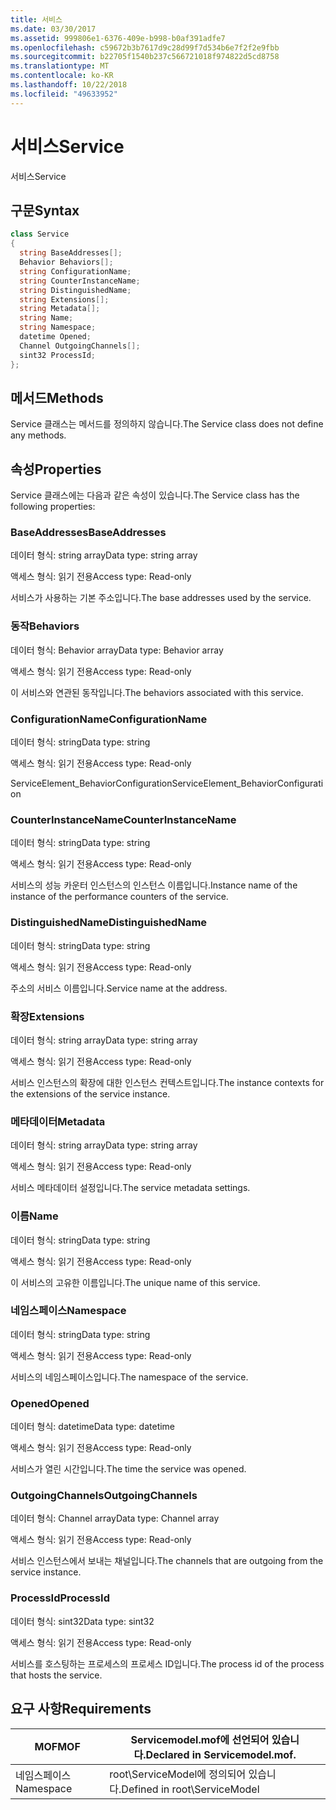 ```yaml
---
title: 서비스
ms.date: 03/30/2017
ms.assetid: 999806e1-6376-409e-b998-b0af391adfe7
ms.openlocfilehash: c59672b3b7617d9c28d99f7d534b6e7f2f2e9fbb
ms.sourcegitcommit: b22705f1540b237c566721018f974822d5cd8758
ms.translationtype: MT
ms.contentlocale: ko-KR
ms.lasthandoff: 10/22/2018
ms.locfileid: "49633952"
---
```

# <a name="service"></a><span data-ttu-id="f72b5-102">서비스</span><span class="sxs-lookup"><span data-stu-id="f72b5-102">Service</span></span>
<span data-ttu-id="f72b5-103">서비스</span><span class="sxs-lookup"><span data-stu-id="f72b5-103">Service</span></span>  
  
## <a name="syntax"></a><span data-ttu-id="f72b5-104">구문</span><span class="sxs-lookup"><span data-stu-id="f72b5-104">Syntax</span></span>  
  
```csharp
class Service  
{  
  string BaseAddresses[];  
  Behavior Behaviors[];  
  string ConfigurationName;  
  string CounterInstanceName;  
  string DistinguishedName;  
  string Extensions[];  
  string Metadata[];  
  string Name;  
  string Namespace;  
  datetime Opened;  
  Channel OutgoingChannels[];  
  sint32 ProcessId;  
};  
```  
  
## <a name="methods"></a><span data-ttu-id="f72b5-105">메서드</span><span class="sxs-lookup"><span data-stu-id="f72b5-105">Methods</span></span>  
 <span data-ttu-id="f72b5-106">Service 클래스는 메서드를 정의하지 않습니다.</span><span class="sxs-lookup"><span data-stu-id="f72b5-106">The Service class does not define any methods.</span></span>  
  
## <a name="properties"></a><span data-ttu-id="f72b5-107">속성</span><span class="sxs-lookup"><span data-stu-id="f72b5-107">Properties</span></span>  
 <span data-ttu-id="f72b5-108">Service 클래스에는 다음과 같은 속성이 있습니다.</span><span class="sxs-lookup"><span data-stu-id="f72b5-108">The Service class has the following properties:</span></span>  
  
### <a name="baseaddresses"></a><span data-ttu-id="f72b5-109">BaseAddresses</span><span class="sxs-lookup"><span data-stu-id="f72b5-109">BaseAddresses</span></span>  
 <span data-ttu-id="f72b5-110">데이터 형식: string array</span><span class="sxs-lookup"><span data-stu-id="f72b5-110">Data type: string array</span></span>  
  
 <span data-ttu-id="f72b5-111">액세스 형식: 읽기 전용</span><span class="sxs-lookup"><span data-stu-id="f72b5-111">Access type: Read-only</span></span>  
  
 <span data-ttu-id="f72b5-112">서비스가 사용하는 기본 주소입니다.</span><span class="sxs-lookup"><span data-stu-id="f72b5-112">The base addresses used by the service.</span></span>  
  
### <a name="behaviors"></a><span data-ttu-id="f72b5-113">동작</span><span class="sxs-lookup"><span data-stu-id="f72b5-113">Behaviors</span></span>  
 <span data-ttu-id="f72b5-114">데이터 형식: Behavior array</span><span class="sxs-lookup"><span data-stu-id="f72b5-114">Data type: Behavior array</span></span>  
  
 <span data-ttu-id="f72b5-115">액세스 형식: 읽기 전용</span><span class="sxs-lookup"><span data-stu-id="f72b5-115">Access type: Read-only</span></span>  
  
 <span data-ttu-id="f72b5-116">이 서비스와 연관된 동작입니다.</span><span class="sxs-lookup"><span data-stu-id="f72b5-116">The behaviors associated with this service.</span></span>  
  
### <a name="configurationname"></a><span data-ttu-id="f72b5-117">ConfigurationName</span><span class="sxs-lookup"><span data-stu-id="f72b5-117">ConfigurationName</span></span>  
 <span data-ttu-id="f72b5-118">데이터 형식: string</span><span class="sxs-lookup"><span data-stu-id="f72b5-118">Data type: string</span></span>  
  
 <span data-ttu-id="f72b5-119">액세스 형식: 읽기 전용</span><span class="sxs-lookup"><span data-stu-id="f72b5-119">Access type: Read-only</span></span>  
  
 <span data-ttu-id="f72b5-120">ServiceElement_BehaviorConfiguration</span><span class="sxs-lookup"><span data-stu-id="f72b5-120">ServiceElement_BehaviorConfiguration</span></span>  
  
### <a name="counterinstancename"></a><span data-ttu-id="f72b5-121">CounterInstanceName</span><span class="sxs-lookup"><span data-stu-id="f72b5-121">CounterInstanceName</span></span>  
 <span data-ttu-id="f72b5-122">데이터 형식: string</span><span class="sxs-lookup"><span data-stu-id="f72b5-122">Data type: string</span></span>  
  
 <span data-ttu-id="f72b5-123">액세스 형식: 읽기 전용</span><span class="sxs-lookup"><span data-stu-id="f72b5-123">Access type: Read-only</span></span>  
  
 <span data-ttu-id="f72b5-124">서비스의 성능 카운터 인스턴스의 인스턴스 이름입니다.</span><span class="sxs-lookup"><span data-stu-id="f72b5-124">Instance name of the instance of the performance counters of the service.</span></span>  
  
### <a name="distinguishedname"></a><span data-ttu-id="f72b5-125">DistinguishedName</span><span class="sxs-lookup"><span data-stu-id="f72b5-125">DistinguishedName</span></span>  
 <span data-ttu-id="f72b5-126">데이터 형식: string</span><span class="sxs-lookup"><span data-stu-id="f72b5-126">Data type: string</span></span>  
  
 <span data-ttu-id="f72b5-127">액세스 형식: 읽기 전용</span><span class="sxs-lookup"><span data-stu-id="f72b5-127">Access type: Read-only</span></span>  
  
 <span data-ttu-id="f72b5-128">주소의 서비스 이름입니다.</span><span class="sxs-lookup"><span data-stu-id="f72b5-128">Service name at the address.</span></span>  
  
### <a name="extensions"></a><span data-ttu-id="f72b5-129">확장</span><span class="sxs-lookup"><span data-stu-id="f72b5-129">Extensions</span></span>  
 <span data-ttu-id="f72b5-130">데이터 형식: string array</span><span class="sxs-lookup"><span data-stu-id="f72b5-130">Data type: string array</span></span>  
  
 <span data-ttu-id="f72b5-131">액세스 형식: 읽기 전용</span><span class="sxs-lookup"><span data-stu-id="f72b5-131">Access type: Read-only</span></span>  
  
 <span data-ttu-id="f72b5-132">서비스 인스턴스의 확장에 대한 인스턴스 컨텍스트입니다.</span><span class="sxs-lookup"><span data-stu-id="f72b5-132">The instance contexts for the extensions of the service instance.</span></span>  
  
### <a name="metadata"></a><span data-ttu-id="f72b5-133">메타데이터</span><span class="sxs-lookup"><span data-stu-id="f72b5-133">Metadata</span></span>  
 <span data-ttu-id="f72b5-134">데이터 형식: string array</span><span class="sxs-lookup"><span data-stu-id="f72b5-134">Data type: string array</span></span>  
  
 <span data-ttu-id="f72b5-135">액세스 형식: 읽기 전용</span><span class="sxs-lookup"><span data-stu-id="f72b5-135">Access type: Read-only</span></span>  
  
 <span data-ttu-id="f72b5-136">서비스 메타데이터 설정입니다.</span><span class="sxs-lookup"><span data-stu-id="f72b5-136">The service metadata settings.</span></span>  
  
### <a name="name"></a><span data-ttu-id="f72b5-137">이름</span><span class="sxs-lookup"><span data-stu-id="f72b5-137">Name</span></span>  
 <span data-ttu-id="f72b5-138">데이터 형식: string</span><span class="sxs-lookup"><span data-stu-id="f72b5-138">Data type: string</span></span>  
  
 <span data-ttu-id="f72b5-139">액세스 형식: 읽기 전용</span><span class="sxs-lookup"><span data-stu-id="f72b5-139">Access type: Read-only</span></span>  
  
 <span data-ttu-id="f72b5-140">이 서비스의 고유한 이름입니다.</span><span class="sxs-lookup"><span data-stu-id="f72b5-140">The unique name of this service.</span></span>  
  
### <a name="namespace"></a><span data-ttu-id="f72b5-141">네임스페이스</span><span class="sxs-lookup"><span data-stu-id="f72b5-141">Namespace</span></span>  
 <span data-ttu-id="f72b5-142">데이터 형식: string</span><span class="sxs-lookup"><span data-stu-id="f72b5-142">Data type: string</span></span>  
  
 <span data-ttu-id="f72b5-143">액세스 형식: 읽기 전용</span><span class="sxs-lookup"><span data-stu-id="f72b5-143">Access type: Read-only</span></span>  
  
 <span data-ttu-id="f72b5-144">서비스의 네임스페이스입니다.</span><span class="sxs-lookup"><span data-stu-id="f72b5-144">The namespace of the service.</span></span>  
  
### <a name="opened"></a><span data-ttu-id="f72b5-145">Opened</span><span class="sxs-lookup"><span data-stu-id="f72b5-145">Opened</span></span>  
 <span data-ttu-id="f72b5-146">데이터 형식: datetime</span><span class="sxs-lookup"><span data-stu-id="f72b5-146">Data type: datetime</span></span>  
  
 <span data-ttu-id="f72b5-147">액세스 형식: 읽기 전용</span><span class="sxs-lookup"><span data-stu-id="f72b5-147">Access type: Read-only</span></span>  
  
 <span data-ttu-id="f72b5-148">서비스가 열린 시간입니다.</span><span class="sxs-lookup"><span data-stu-id="f72b5-148">The time the service was opened.</span></span>  
  
### <a name="outgoingchannels"></a><span data-ttu-id="f72b5-149">OutgoingChannels</span><span class="sxs-lookup"><span data-stu-id="f72b5-149">OutgoingChannels</span></span>  
 <span data-ttu-id="f72b5-150">데이터 형식: Channel array</span><span class="sxs-lookup"><span data-stu-id="f72b5-150">Data type: Channel array</span></span>  
  
 <span data-ttu-id="f72b5-151">액세스 형식: 읽기 전용</span><span class="sxs-lookup"><span data-stu-id="f72b5-151">Access type: Read-only</span></span>  
  
 <span data-ttu-id="f72b5-152">서비스 인스턴스에서 보내는 채널입니다.</span><span class="sxs-lookup"><span data-stu-id="f72b5-152">The channels that are outgoing from the service instance.</span></span>  
  
### <a name="processid"></a><span data-ttu-id="f72b5-153">ProcessId</span><span class="sxs-lookup"><span data-stu-id="f72b5-153">ProcessId</span></span>  
 <span data-ttu-id="f72b5-154">데이터 형식: sint32</span><span class="sxs-lookup"><span data-stu-id="f72b5-154">Data type: sint32</span></span>  
  
 <span data-ttu-id="f72b5-155">액세스 형식: 읽기 전용</span><span class="sxs-lookup"><span data-stu-id="f72b5-155">Access type: Read-only</span></span>  
  
 <span data-ttu-id="f72b5-156">서비스를 호스팅하는 프로세스의 프로세스 ID입니다.</span><span class="sxs-lookup"><span data-stu-id="f72b5-156">The process id of the process that hosts the service.</span></span>  
  
## <a name="requirements"></a><span data-ttu-id="f72b5-157">요구 사항</span><span class="sxs-lookup"><span data-stu-id="f72b5-157">Requirements</span></span>  
  
|<span data-ttu-id="f72b5-158">MOF</span><span class="sxs-lookup"><span data-stu-id="f72b5-158">MOF</span></span>|<span data-ttu-id="f72b5-159">Servicemodel.mof에 선언되어 있습니다.</span><span class="sxs-lookup"><span data-stu-id="f72b5-159">Declared in Servicemodel.mof.</span></span>|  
|---------|-----------------------------------|  
|<span data-ttu-id="f72b5-160">네임스페이스</span><span class="sxs-lookup"><span data-stu-id="f72b5-160">Namespace</span></span>|<span data-ttu-id="f72b5-161">root\ServiceModel에 정의되어 있습니다.</span><span class="sxs-lookup"><span data-stu-id="f72b5-161">Defined in root\ServiceModel</span></span>|

